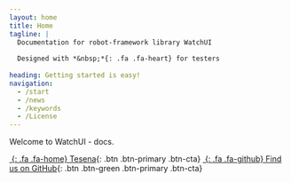 ```yaml
---
layout: home
title: Home
tagline: |
  Documentation for robot-framework library WatchUI
  
  Designed with *&nbsp;*{: .fa .fa-heart} for testers
  
heading: Getting started is easy!
navigation:
  - /start
  - /news
  - /keywords
  - /License
---
```


Welcome to WatchUI - docs.
<div class="cta-container">

[*&nbsp;*{: .fa .fa-home} Tesena][TESENA]{: .btn .btn-primary .btn-cta}
[*&nbsp;*{: .fa .fa-github} Find us on GitHub][GHPAGES]{: .btn .btn-green .btn-primary .btn-cta}


</div>

[TESENA]: https://www.tesena.com/
[GHPAGES]: https://github.com/procesor2017/WatchUI
